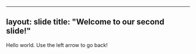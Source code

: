 
---
layout: slide
title: "Welcome to our second slide!"
---
Hello world.
Use the left arrow to go back!
